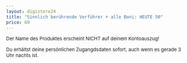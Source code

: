 ```yaml
---
layout: digistore24
title: "Sinnlich berührende Verführer + alle Boni: HEUTE 50"
price: 69
---
```

<p><span style="font-size:small;">Der Name des Produktes erscheint NICHT auf deinem Kontoauszug!</span></p>
<p><span style="font-size:small;">Du erh&#xE4;ltst deine pers&#xF6;nlichen Zugangdsdaten sofort, auch wenn es gerade 3 Uhr nachts ist.</span></p>